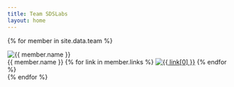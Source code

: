 ```yaml
---
title: Team SDSLabs
layout: home
---
```

{% for member in site.data.team %}
<div class="box photo sdslabs col4">
 <img src="pics/{{ member.pic }}" alt="{{ member.name }}">
  <div class="img-bar">
    <span class="img-title">{{ member.name }}</span>
    <span class="img-icons">
      {% for link in member.links %}
      <a href="{{ link[1] }}"><img src="assets/{{ link[0]|downcase }}.png" title="{{ link[0] }}"></a>
      {% endfor %}
    </span>
  </div>
</div>
{% endfor %}